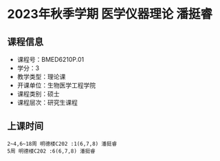 # 2023年秋季学期 医学仪器理论 潘挺睿






## 课程信息

- 课程号：BMED6210P.01
- 学分：3
- 教学类型：理论课
- 开课单位：生物医学工程学院
- 课程类别：硕士
- 课程层次：研究生课程

## 上课时间

```
2~4,6~18周 明德楼C202 :1(6,7,8) 潘挺睿
5周 明德楼C202 :6(6,7,8) 潘挺睿
```

